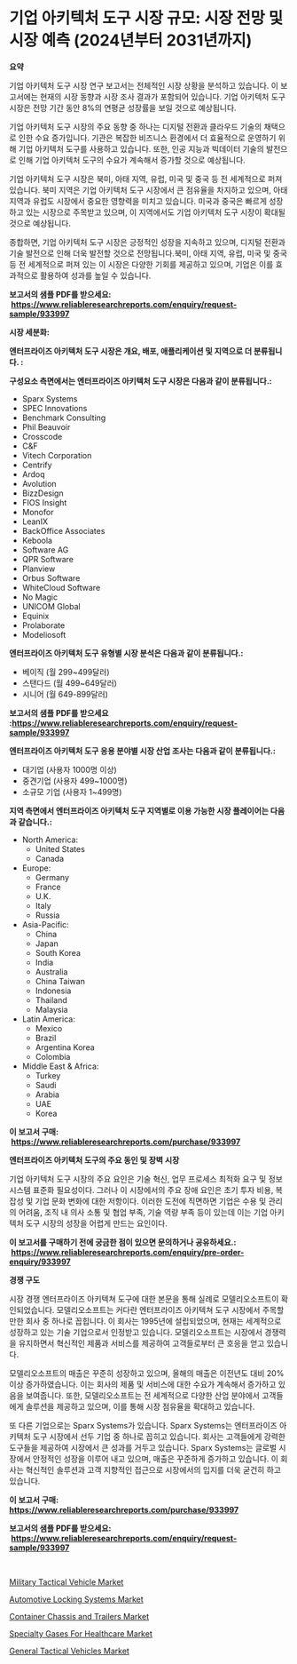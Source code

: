 <p><h1>기업 아키텍처 도구 시장 규모: 시장 전망 및 시장 예측 (2024년부터 2031년까지)</h1></p><p><strong>요약</strong></p>
<p><p>기업 아키텍처 도구 시장 연구 보고서는 전체적인 시장 상황을 분석하고 있습니다. 이 보고서에는 현재의 시장 동향과 시장 조사 결과가 포함되어 있습니다. 기업 아키텍처 도구 시장은 전망 기간 동안 8%의 연평균 성장률을 보일 것으로 예상됩니다.</p><p>기업 아키텍처 도구 시장의 주요 동향 중 하나는 디지털 전환과 클라우드 기술의 채택으로 인한 수요 증가입니다. 기관은 복잡한 비즈니스 환경에서 더 효율적으로 운영하기 위해 기업 아키텍처 도구를 사용하고 있습니다. 또한, 인공 지능과 빅데이터 기술의 발전으로 인해 기업 아키텍처 도구의 수요가 계속해서 증가할 것으로 예상됩니다.</p><p>기업 아키텍처 도구 시장은 북미, 아태 지역, 유럽, 미국 및 중국 등 전 세계적으로 퍼져 있습니다. 북미 지역은 기업 아키텍처 도구 시장에서 큰 점유율을 차지하고 있으며, 아태 지역과 유럽도 시장에서 중요한 영향력을 미치고 있습니다. 미국과 중국은 빠르게 성장하고 있는 시장으로 주목받고 있으며, 이 지역에서도 기업 아키텍처 도구 시장이 확대될 것으로 예상됩니다.</p><p>종합하면, 기업 아키텍처 도구 시장은 긍정적인 성장을 지속하고 있으며, 디지털 전환과 기술 발전으로 인해 더욱 발전할 것으로 전망됩니다.북미, 아태 지역, 유럽, 미국 및 중국 등 전 세계적으로 퍼져 있는 이 시장은 다양한 기회를 제공하고 있으며, 기업은 이를 효과적으로 활용하여 성과를 높일 수 있습니다.</p></p>
<p><strong>보고서의 샘플 PDF를 받으세요: &nbsp;<a href="https://www.reliableresearchreports.com/enquiry/request-sample/933997">https://www.reliableresearchreports.com/enquiry/request-sample/933997</a></strong></p>
<p><strong>시장 세분화:</strong></p>
<p><strong> 엔터프라이즈 아키텍처 도구 시장은 개요, 배포, 애플리케이션 및 지역으로 더 분류됩니다. :</strong></p>
<p><strong>구성요소 측면에서는 엔터프라이즈 아키텍처 도구 시장은 다음과 같이 분류됩니다.:</strong></p>
<p><ul><li>Sparx Systems</li><li>SPEC Innovations</li><li>Benchmark Consulting</li><li>Phil Beauvoir</li><li>Crosscode</li><li>C&F</li><li>Vitech Corporation</li><li>Centrify</li><li>Ardoq</li><li>Avolution</li><li>BizzDesign</li><li>FIOS Insight</li><li>Monofor</li><li>LeanIX</li><li>BackOffice Associates</li><li>Keboola</li><li>Software AG</li><li>QPR Software</li><li>Planview</li><li>Orbus Software</li><li>WhiteCloud Software</li><li>No Magic</li><li>UNICOM Global</li><li>Equinix</li><li>Prolaborate</li><li>Modeliosoft</li></ul></p>
<p><strong> 엔터프라이즈 아키텍처 도구 유형별 시장 분석은 다음과 같이 분류됩니다.:</strong></p>
<p><ul><li>베이직 (월 299~499달러)</li><li>스탠다드 (월 499~649달러)</li><li>시니어 (월 649-899달러)</li></ul></p>
<p><strong>보고서의 샘플 PDF를 받으세요 :<a href="https://www.reliableresearchreports.com/enquiry/request-sample/933997">https://www.reliableresearchreports.com/enquiry/request-sample/933997</a></strong></p>
<p><strong> 엔터프라이즈 아키텍처 도구 응용 분야별 시장 산업 조사는 다음과 같이 분류됩니다.:</strong></p>
<p><ul><li>대기업 (사용자 1000명 이상)</li><li>중견기업 (사용자 499~1000명)</li><li>소규모 기업 (사용자 1~499명)</li></ul></p>
<p><strong>지역 측면에서 엔터프라이즈 아키텍처 도구 지역별로 이용 가능한 시장 플레이어는 다음과 같습니다.:</strong></p>
<p><ul>
    <li>
        North America:
        <ul>
            <li>United States</li>
            <li>Canada</li>
        </ul>
    </li>
    <li>
        Europe:
        <ul>
            <li>Germany</li>
            <li>France</li>
            <li>U.K.</li>
            <li>Italy</li>
            <li>Russia</li>
        </ul>
    </li>
    <li>
        Asia-Pacific:
        <ul>
            <li>China</li>
            <li>Japan</li>
            <li>South Korea</li>
            <li>India</li>
            <li>Australia</li>
            <li>China Taiwan</li>
            <li>Indonesia</li>
            <li>Thailand</li>
            <li>Malaysia</li>
        </ul>
    </li>
    <li>
        Latin America:
        <ul>
            <li>Mexico</li>
            <li>Brazil</li>
            <li>Argentina Korea</li>
            <li>Colombia</li>
        </ul>
    </li>
    <li>
        Middle East & Africa:
        <ul>
            <li>Turkey</li>
            <li>Saudi</li>
            <li>Arabia</li>
            <li>UAE</li>
            <li>Korea</li>
        </ul>
    </li>
    </ul></p>
<p><strong>이 보고서 구매: &nbsp;<a href="https://www.reliableresearchreports.com/purchase/933997">https://www.reliableresearchreports.com/purchase/933997</a></strong></p>
<p><strong>엔터프라이즈 아키텍처 도구의 주요 동인 및 장벽 시장</strong></p>
<p><p>기업 아키텍처 도구 시장의 주요 요인은 기술 혁신, 업무 프로세스 최적화 요구 및 정보 시스템 표준화 필요성이다. 그러나 이 시장에서의 주요 장애 요인은 초기 투자 비용, 복잡성 및 기업 문화 변화에 대한 저항이다. 이러한 도전에 직면하면 기업은 수용 및 관리의 어려움, 조직 내 의사 소통 및 협업 부족, 기술 역량 부족 등이 있는데 이는 기업 아키텍처 도구 시장의 성장을 어렵게 만드는 요인이다.</p></p>
<p><strong>이 보고서를 구매하기 전에 궁금한 점이 있으면 문의하거나 공유하세요.: &nbsp;<a href="https://www.reliableresearchreports.com/enquiry/pre-order-enquiry/933997">https://www.reliableresearchreports.com/enquiry/pre-order-enquiry/933997</a></strong></p>
<p><strong>경쟁 구도</strong></p>
<p><p>시장 경쟁 엔터프라이즈 아키텍쳐 도구에 대한 본문을 통해 실례로 모델리오소프트이  확인되었습니다. 모델리오소프트는 커다란 엔터프라이즈 아키텍쳐 도구 시장에서 주목할만한 회사 중 하나로 꼽힙니다. 이 회사는 1995년에 설립되었으며, 현재는 세계적으로 성장하고 있는 기술 기업으로서 인정받고 있습니다. 모델리오소프트는 시장에서 경쟁력을 유지하면서 혁신적인 제품과 서비스를 제공하여 고객들로부터 큰 호응을 얻고 있습니다.</p><p>모델리오소프트의 매출은 꾸준히 성장하고 있으며, 올해의 매출은 이전년도 대비 20% 이상 증가하였습니다. 이는 회사의 제품 및 서비스에 대한 수요가 계속해서 증가하고 있음을 보여줍니다. 또한, 모델리오소프트는 전 세계적으로 다양한 산업 분야에서 고객들에게 솔루션을 제공하고 있으며, 이를 통해 시장 점유율을 확대하고 있습니다.</p><p>또 다른 기업으로는 Sparx Systems가 있습니다. Sparx Systems는 엔터프라이즈 아키텍처 도구 시장에서 선두 기업 중 하나로 꼽히고 있습니다. 회사는 고객들에게 강력한 도구들을 제공하여 시장에서 큰 성과를 거두고 있습니다. Sparx Systems는 글로벌 시장에서 안정적인 성장을 이루어 내고 있으며, 매출은 꾸준하게 증가하고 있습니다. 이 회사는 혁신적인 솔루션과 고객 지향적인 접근으로 시장에서의 입지를 더욱 굳건히 하고 있습니다.</p></p>
<p><strong>이 보고서 구매: &nbsp; <a href="https://www.reliableresearchreports.com/purchase/933997">https://www.reliableresearchreports.com/purchase/933997</a></strong></p>
<p><strong>보고서의 샘플 PDF를 받으세요: &nbsp;<a href="https://www.reliableresearchreports.com/enquiry/request-sample/933997">https://www.reliableresearchreports.com/enquiry/request-sample/933997</a></strong><strong></strong></p>
<p>&nbsp;</p>
<p><p><a href="https://view.publitas.com/reportprime-1/military-tactical-vehicle-market-size-and-examines-its-market-scope-with-a-primary-focus-on-growth-opportunities-and-forecasted-trends-spanning-from-2024-to-2031/">Military Tactical Vehicle Market</a></p><p><a href="https://funky-papaya-cf4.notion.site/Automotive-Locking-Systems-Market-Provides-Detailed-Segmentation-of-this-Market-based-on-Type-Appli-b3d4cede21454d5f9f47f0d5d15dcff6">Automotive Locking Systems Market</a></p><p><a href="https://github.com/edytherolanlouisejk1miz0wig/Market-Research-Report-List-1/blob/main/container-chassis-and-trailers-market.md">Container Chassis and Trailers Market</a></p><p><a href="https://summer-dogwood-3e9.notion.site/Insights-into-Specialty-Gases-For-Healthcare-Market-Size-Analysing-Market-Share-Trends-and-Growth-93db8c070e324abd83ccf5936b88f14a">Specialty Gases For Healthcare Market</a></p><p><a href="https://view.publitas.com/reportprime-1/general-tactical-vehicles-market-size-and-examines-its-market-scope-with-a-primary-focus-on-growth-opportunities-and-forecasted-trends-spanning-from-2024-to-2031/">General Tactical Vehicles Market</a></p></p>